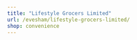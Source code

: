 ```yaml
---
title: "Lifestyle Grocers Limited"
url: /evesham/lifestyle-grocers-limited/
shop: convenience
---
```

